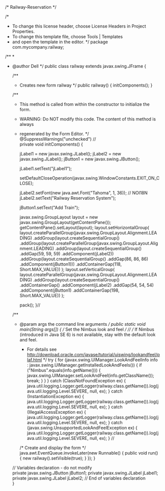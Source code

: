 /* Railway-Reservation */

/*
 * To change this license header, choose License Headers in Project Properties.
 * To change this template file, choose Tools | Templates
 * and open the template in the editor.
 */
package com.mycompany.railway;

/**
 *
 * @author Dell
 */
public class railway extends javax.swing.JFrame {

    /**
     * Creates new form railway
     */
    public railway() {
        initComponents();
    }

    /**
     * This method is called from within the constructor to initialize the form.
     * WARNING: Do NOT modify this code. The content of this method is always
     * regenerated by the Form Editor.
     */
    @SuppressWarnings("unchecked")
    // <editor-fold defaultstate="collapsed" desc="Generated Code">                          
    private void initComponents() {

        jLabel1 = new javax.swing.JLabel();
        jLabel2 = new javax.swing.JLabel();
        jButton1 = new javax.swing.JButton();

        jLabel1.setText("jLabel1");

        setDefaultCloseOperation(javax.swing.WindowConstants.EXIT_ON_CLOSE);

        jLabel2.setFont(new java.awt.Font("Tahoma", 1, 36)); // NOI18N
        jLabel2.setText("Railway Reservation System");

        jButton1.setText("Add Train");

        javax.swing.GroupLayout layout = new javax.swing.GroupLayout(getContentPane());
        getContentPane().setLayout(layout);
        layout.setHorizontalGroup(
            layout.createParallelGroup(javax.swing.GroupLayout.Alignment.LEADING)
            .addGroup(layout.createSequentialGroup()
                .addGroup(layout.createParallelGroup(javax.swing.GroupLayout.Alignment.LEADING)
                    .addGroup(layout.createSequentialGroup()
                        .addGap(59, 59, 59)
                        .addComponent(jLabel2))
                    .addGroup(layout.createSequentialGroup()
                        .addGap(86, 86, 86)
                        .addComponent(jButton1)))
                .addContainerGap(118, Short.MAX_VALUE))
        );
        layout.setVerticalGroup(
            layout.createParallelGroup(javax.swing.GroupLayout.Alignment.LEADING)
            .addGroup(layout.createSequentialGroup()
                .addContainerGap()
                .addComponent(jLabel2)
                .addGap(54, 54, 54)
                .addComponent(jButton1)
                .addContainerGap(198, Short.MAX_VALUE))
        );

        pack();
    }// </editor-fold>                        

    /**
     * @param args the command line arguments
     */
    public static void main(String args[]) {
        /* Set the Nimbus look and feel */
        //<editor-fold defaultstate="collapsed" desc=" Look and feel setting code (optional) ">
        /* If Nimbus (introduced in Java SE 6) is not available, stay with the default look and feel.
         * For details see http://download.oracle.com/javase/tutorial/uiswing/lookandfeel/plaf.html 
         */
        try {
            for (javax.swing.UIManager.LookAndFeelInfo info : javax.swing.UIManager.getInstalledLookAndFeels()) {
                if ("Nimbus".equals(info.getName())) {
                    javax.swing.UIManager.setLookAndFeel(info.getClassName());
                    break;
                }
            }
        } catch (ClassNotFoundException ex) {
            java.util.logging.Logger.getLogger(railway.class.getName()).log(java.util.logging.Level.SEVERE, null, ex);
        } catch (InstantiationException ex) {
            java.util.logging.Logger.getLogger(railway.class.getName()).log(java.util.logging.Level.SEVERE, null, ex);
        } catch (IllegalAccessException ex) {
            java.util.logging.Logger.getLogger(railway.class.getName()).log(java.util.logging.Level.SEVERE, null, ex);
        } catch (javax.swing.UnsupportedLookAndFeelException ex) {
            java.util.logging.Logger.getLogger(railway.class.getName()).log(java.util.logging.Level.SEVERE, null, ex);
        }
        //</editor-fold>

        /* Create and display the form */
        java.awt.EventQueue.invokeLater(new Runnable() {
            public void run() {
                new railway().setVisible(true);
            }
        });
    }

    // Variables declaration - do not modify                     
    private javax.swing.JButton jButton1;
    private javax.swing.JLabel jLabel1;
    private javax.swing.JLabel jLabel2;
    // End of variables declaration                   
}

